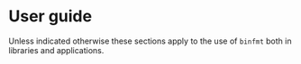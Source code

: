 # User guide

Unless indicated otherwise these sections apply to the use of `binfmt` both in libraries and applications.
